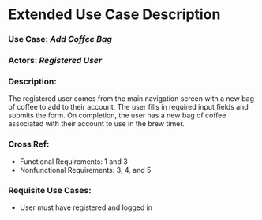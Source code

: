 # Extended Use Case Description
### Use Case: _Add Coffee Bag_

### Actors: _Registered User_

### Description:
The registered user comes from the main navigation screen with a new bag of coffee to add to their account. The user fills in required input fields and submits the form. On completion, the user has a new bag of coffee associated with their account to use in the brew timer.

### Cross Ref:
- Functional Requirements: 1 and 3
- Nonfunctional Requirements: 3, 4, and 5

### Requisite Use Cases: 
- User must have registered and logged in